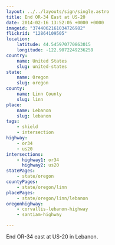 ```yaml
---
layout: ../../layouts/sign/single.astro
title: End OR-34 East at US-20
date: 2014-02-16 13:52:05 +0000 +0000
imageid: "3744062161034726982"
flickrid: "12864109505"
location:
    latitude: 44.545970770863015
    longitude: -122.9072249236259
country:
    name: United States
    slug: united-states
state:
    name: Oregon
    slug: oregon
county:
    name: Linn County
    slug: linn
place:
    name: Lebanon
    slug: lebanon
tags:
    - shield
    - intersection
highway:
    - or34
    - us20
intersections:
    - highway1: or34
      highway2: us20
statePages:
    - state/oregon
countyPages:
    - state/oregon/linn
placePages:
    - state/oregon/linn/lebanon
oregonhighway:
    - corvallis-lebanon-highway
    - santiam-highway

---
```

End OR-34 east at US-20 in Lebanon.